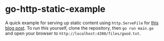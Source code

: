 # go-http-static-example
A quick example for serving up static content using `http.ServeFile` for [this blog post](http://www.deanpdx.com/2019/06/02/sending-files-using-golang-net-http.html). To run this yourself, clone the repository, then `go run main.go` and open your browser to `http://localhost:4300/files/good.txt`.

